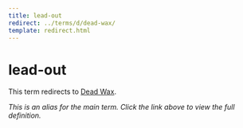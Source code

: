 ```yaml
---
title: lead-out
redirect: ../terms/d/dead-wax/
template: redirect.html
---
```


# lead-out

This term redirects to [Dead Wax](../terms/d/dead-wax/).

*This is an alias for the main term. Click the link above to view the full definition.*
